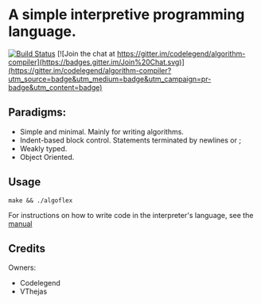 A simple interpretive programming language.
=========

[![Build Status](https://travis-ci.org/codelegend/algorithm-compiler.svg?branch=master)](https://travis-ci.org/codelegend/algorithm-compiler)
[![Join the chat at https://gitter.im/codelegend/algorithm-compiler](https://badges.gitter.im/Join%20Chat.svg)](https://gitter.im/codelegend/algorithm-compiler?utm_source=badge&utm_medium=badge&utm_campaign=pr-badge&utm_content=badge)


Paradigms:
----
- Simple and minimal. Mainly for writing algorithms.
- Indent-based block control. Statements terminated by newlines or ;
- Weakly typed.
- Object Oriented.

Usage
---
`make && ./algoflex`

For instructions on how to write code in the interpreter's language, see the [manual](https://github.com/codelegend/algorithm-compiler/blob/master/docs/manual.md)


Credits
---
Owners:
- Codelegend 
- VThejas
